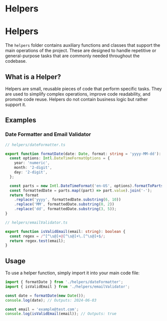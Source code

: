 # Helpers

# Helpers

The `helpers` folder contains auxiliary functions and classes that support the main operations of the project. These are designed to handle repetitive or general-purpose tasks that are commonly needed throughout the codebase.

## What is a Helper?

Helpers are small, reusable pieces of code that perform specific tasks. They are used to simplify complex operations, improve code readability, and promote code reuse. Helpers do not contain business logic but rather support it.

## Examples

### Date Formatter and Email Validator

```typescript
// helpers/dateFormatter.ts

export function formatDate(date: Date, format: string = 'yyyy-MM-dd'): string {
  const options: Intl.DateTimeFormatOptions = {
    year: 'numeric',
    month: '2-digit',
    day: '2-digit',
  };

  const parts = new Intl.DateTimeFormat('en-US', options).formatToParts(date);
  const formattedDate = parts.map((part) => part.value).join('-');
  return format
    .replace('yyyy', formattedDate.substring(6, 10))
    .replace('MM', formattedDate.substring(0, 2))
    .replace('dd', formattedDate.substring(3, 5));
}

// helpers/emailValidator.ts

export function isValidEmail(email: string): boolean {
  const regex = /^[^\s@]+@[^\s@]+\.[^\s@]+$/;
  return regex.test(email);
}
```

## Usage

To use a helper function, simply import it into your main code file:

```typescript
import { formatDate } from './helpers/dateFormatter';
import { isValidEmail } from './helpers/emailValidator';

const date = formatDate(new Date());
console.log(date); // Outputs: 2024-06-03

const email = 'example@test.com';
console.log(isValidEmail(email)); // Outputs: true
```
